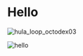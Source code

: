# Hello

![hula_loop_octodex03](https://user-images.githubusercontent.com/898121/168874196-c953d550-7168-4102-8541-3382020ec2d8.gif)

![hello](https://media.giphy.com/media/5FDfOtafB4Gnwr9dBm/giphy.gif)
